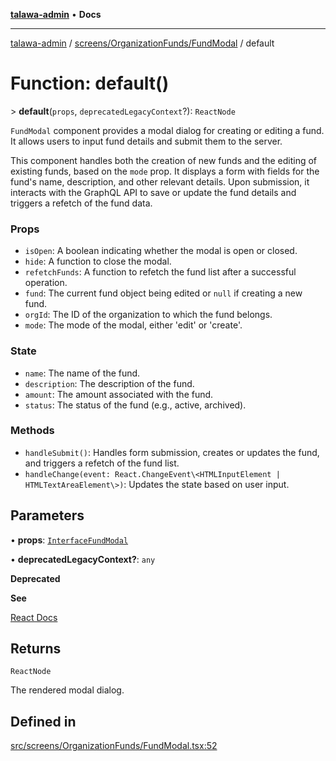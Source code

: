 [**talawa-admin**](../../../../README.md) • **Docs**

***

[talawa-admin](../../../../modules.md) / [screens/OrganizationFunds/FundModal](../README.md) / default

# Function: default()

\> **default**(`props`, `deprecatedLegacyContext`?): `ReactNode`

`FundModal` component provides a modal dialog for creating or editing a fund.
It allows users to input fund details and submit them to the server.

This component handles both the creation of new funds and the editing of existing funds,
based on the `mode` prop. It displays a form with fields for the fund's name, description,
and other relevant details. Upon submission, it interacts with the GraphQL API to save
or update the fund details and triggers a refetch of the fund data.

### Props
- `isOpen`: A boolean indicating whether the modal is open or closed.
- `hide`: A function to close the modal.
- `refetchFunds`: A function to refetch the fund list after a successful operation.
- `fund`: The current fund object being edited or `null` if creating a new fund.
- `orgId`: The ID of the organization to which the fund belongs.
- `mode`: The mode of the modal, either 'edit' or 'create'.

### State
- `name`: The name of the fund.
- `description`: The description of the fund.
- `amount`: The amount associated with the fund.
- `status`: The status of the fund (e.g., active, archived).

### Methods
- `handleSubmit()`: Handles form submission, creates or updates the fund, and triggers a refetch of the fund list.
- `handleChange(event: React.ChangeEvent\<HTMLInputElement | HTMLTextAreaElement\>)`: Updates the state based on user input.

## Parameters

• **props**: [`InterfaceFundModal`](../interfaces/InterfaceFundModal.md)

• **deprecatedLegacyContext?**: `any`

**Deprecated**

**See**

[React Docs](https://legacy.reactjs.org/docs/legacy-context.html#referencing-context-in-lifecycle-methods)

## Returns

`ReactNode`

The rendered modal dialog.

## Defined in

[src/screens/OrganizationFunds/FundModal.tsx:52](https://github.com/PalisadoesFoundation/talawa-admin/blob/7496bb3a4c3730e7e3caee73f8bf91c3031e4ae6/src/screens/OrganizationFunds/FundModal.tsx#L52)
